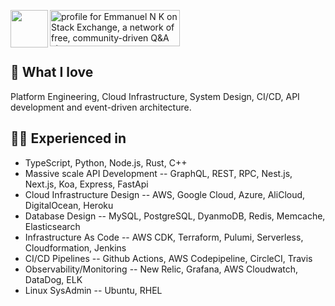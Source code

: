 <a href="https://stackexchange.com/users/3555135"><img src="https://stackexchange.com/users/flair/3555135.png?theme=clean" width="208" height="58" alt="profile for Emmanuel N K on Stack Exchange, a network of free, community-driven Q&amp;A sites" title="profile for Emmanuel N K on Stack Exchange, a network of free, community-driven Q&amp;A sites"></a> 
<a href="https://www.youracclaim.com/badges/a3152cd8-e8dd-4c7b-8d26-e98e3f5f3bdb/public_url"><img src="https://user-images.githubusercontent.com/19330930/129369512-9f686c0f-204d-410b-b982-cfccb251732b.png" width="60" height="60" valign="middle" align="left"></a> 

## 🐻 What I love

Platform Engineering, Cloud Infrastructure, System Design, CI/CD, API development and event-driven architecture. 

## 👷🏿 Experienced in
- TypeScript, Python, Node.js, Rust, C++
- Massive scale API Development -- GraphQL, REST, RPC, Nest.js, Next.js, Koa, Express, FastApi
- Cloud Infrastructure Design -- AWS, Google Cloud, Azure, AliCloud, DigitalOcean, Heroku
- Database Design -- MySQL, PostgreSQL, DyanmoDB, Redis, Memcache, Elasticsearch
- Infrastructure As Code -- AWS CDK, Terraform, Pulumi, Serverless, Cloudformation, Jenkins
- CI/CD Pipelines -- Github Actions, AWS Codepipeline, CircleCI, Travis
- Observability/Monitoring -- New Relic, Grafana, AWS Cloudwatch, DataDog, ELK
- Linux SysAdmin -- Ubuntu, RHEL


